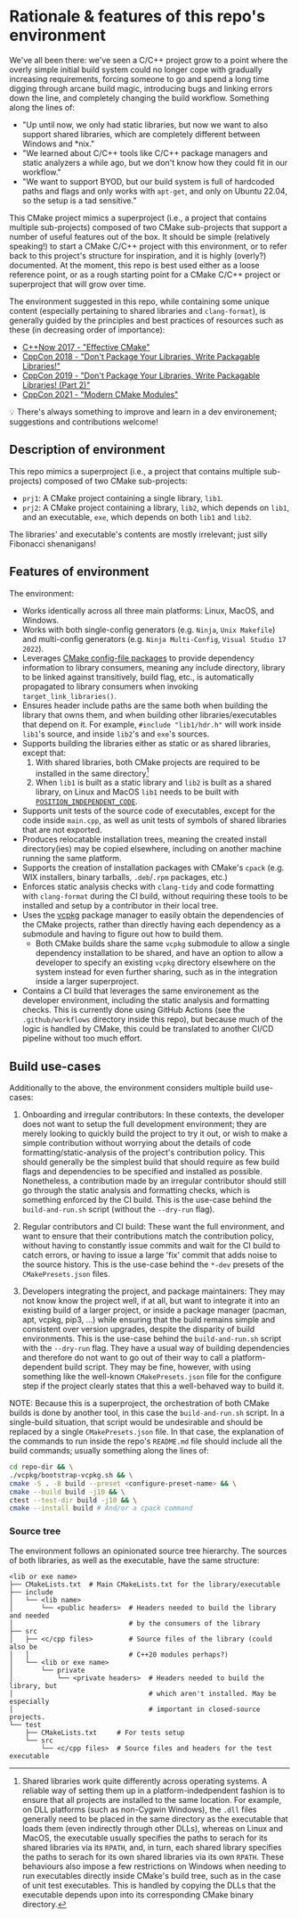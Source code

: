 # Rationale & features of this repo's environment

We've all been there: we've seen a C/C++ project grow to a point where the overly simple initial build system could no longer cope with gradually increasing requirements, forcing someone to go and spend a long time digging through arcane build magic, introducing bugs and linking errors down the line, and completely changing the build workflow. Something along the lines of:

- "Up until now, we only had static libraries, but now we want to also support shared libraries, which are completely different between Windows and *nix."
- "We learned about C/C++ tools like C/C++ package managers and static analyzers a while ago, but we don't know how they could fit in our workflow."
- "We want to support BYOD, but our build system is full of hardcoded paths and flags and only works with `apt-get`, and only on Ubuntu 22.04, so the setup is a tad sensitive."

This CMake project mimics a superproject (i.e., a project that contains multiple sub-projects) composed of two CMake sub-projects that support a number of useful features out of the box. It should be simple (relatively speaking!) to start a CMake C/C++ project with this environment, or to refer back to this project's structure for inspiration, and it is highly (overly?) documented. At the moment, this repo is best used either as a loose reference point, or as a rough starting point for a CMake C/C++ project or superproject that will grow over time.

The environment suggested in this repo, while containing some unique content (especially pertaining to shared libraries and `clang-format`), is generally guided by the principles and best practices of resources such as these (in decreasing order of importance):
- [C++Now 2017 - "Effective CMake"](https://youtu.be/bsXLMQ6WgIk)
- [CppCon 2018 - "Don't Package Your Libraries, Write Packagable Libraries!"](https://youtu.be/sBP17HQAQjk)
- [CppCon 2019 - "Don't Package Your Libraries, Write Packagable Libraries! (Part 2)"](https://youtu.be/_5weX5mx8hc)
- [CppCon 2021 - "Modern CMake Modules"](https://youtu.be/IZXNsim9TWI)

💡 There's always something to improve and learn in a dev environement; suggestions and contributions welcome!

## Description of environment

This repo mimics a superproject (i.e., a project that contains multiple sub-projects) composed of two CMake sub-projects:

- `prj1`: A CMake project containing a single library, `lib1`.
- `prj2`: A CMake project containing a library, `lib2`, which depends on `lib1`, and an executable, `exe`, which depends on both `lib1` and `lib2`.

The libraries' and executable's contents are mostly irrelevant; just silly Fibonacci shenanigans!

## Features of environment

The environment:
- Works identically across all three main platforms: Linux, MacOS, and Windows.
- Works with both single-config generators (e.g. `Ninja`, `Unix Makefile`) and multi-config generators (e.g. `Ninja Multi-Config`, `Visual Studio 17 2022`).
- Leverages [CMake config-file packages](https://cmake.org/cmake/help/latest/manual/cmake-packages.7.html#config-file-packages) to provide dependency information to library consumers, meaning any include directory, library to be linked against transitively, build flag, etc., is automatically propagated to library consumers when invoking `target_link_libraries()`.
- Ensures header include paths are the same both when building the library that owns them, and when building other libraries/executables that depend on it. For example, `#include "lib1/hdr.h"` will work inside `lib1`'s source, and inside `lib2`'s and `exe`'s sources.
- Supports building the libraries either as static or as shared libraries, except that:
    1. With shared libraries, both CMake projects are required to be installed in the same directory[^shared-libs-install]
	2. When `lib1` is built as a static library and `lib2` is built as a shared library, on Linux and MacOS `lib1` needs to be built with [`POSITION_INDEPENDENT_CODE`](https://cmake.org/cmake/help/latest/prop_tgt/POSITION_INDEPENDENT_CODE.html).
- Supports unit tests of the source code of executables, except for the code inside `main.cpp`, as well as unit tests of symbols of shared libraries that are not exported.
- Produces relocatable installation trees, meaning the created install directory(ies) may be copied elsewhere, including on another machine running the same platform.
- Supports the creation of installation packages with CMake's `cpack` (e.g. WIX installers, binary tarballs, `.deb`/`.rpm` packages, etc.)
- Enforces static analysis checks with `clang-tidy` and code formatting with `clang-format` during the CI build, without requiring these tools to be installed and setup by a contributor in their local tree.
- Uses the [vcpkg](https://vcpkg.io/en/) package manager to easily obtain the dependencies of the CMake projects, rather than directly having each dependency as a submodule and having to figure out how to build them.
	- Both CMake builds share the same `vcpkg` submodule to allow a single dependency installation to be shared, and have an option to allow a developer to specify an existing `vcpkg` directory elsewhere on the system instead for even further sharing, such as in the integration inside a larger superproject.
- Contains a CI build that leverages the same environement as the developer environment, including the static analysis and formatting checks. This is currently done using GitHub Actions (see the `.github/workflows` directory inside this repo), but because much of the logic is handled by CMake, this could be translated to another CI/CD pipeline without too much effort.

[^shared-libs-install]: Shared libraries work quite differently across operating systems. A reliable way of setting them up in a platform-indedpendent fashion is to ensure that all projects are installed to the same location.
  For example, on DLL platforms (such as non-Cygwin Windows), the `.dll` files generally need to be placed in the same directory as the executable that loads them (even indirectly through other DLLs), whereas on Linux and MacOS, the executable usually specifies the paths to serach for its shared libraries via its `RPATH`, and, in turn, each shared library specifies the paths to serach for its own shared libraries via its own `RPATH`.
  These behaviours also impose a few restrictions on Windows when needing to run executables directly inside CMake's build tree, such as in the case of unit test executables. This is handled by copying the DLLs that the executable depends upon into its corresponding CMake binary directory.

## Build use-cases

Additionally to the above, the environment considers multiple build use-cases:

1. Onboarding and irregular contributors: In these contexts, the developer does not want to setup the full development environment; they are merely looking to quickly build the project to try it out, or wish to make a simple contribution without worrying about the details of code formatting/static-analysis of the project's contribution policy. This should generally be the simplest build that should require as few build flags and dependencies to be specified and installed as possible. Nonetheless, a contribution made by an irregular contributor should still go through the static analysis and formatting checks, which is something enforced by the CI build. This is the use-case behind the `build-and-run.sh` script (without the `--dry-run` flag).

2. Regular contributors and CI build: These want the full environment, and want to ensure that their contributions match the contribution policy, without having to constantly issue commits and wait for the CI build to catch errors, or having to issue a large 'fix' commit that adds noise to the source history. This is the use-case behind the `*-dev` presets of the `CMakePresets.json` files.

3. Developers integrating the project, and package maintainers: They may not know know the project well, if at all, but want to integrate it into an existing build of a larger project, or inside a package manager (pacman, apt, vcpkg, pip3, ...) while ensuring that the build remains simple and consistent over version upgrades, despite the disparity of build environments. This is the use-case behind the `build-and-run.sh` script with the `--dry-run` flag. They have a usual way of building dependencies and therefore do not want to go out of their way to call a platform-dependent build script. They may be fine, however, with using something like the well-known `CMakePresets.json` file for the configure step if the project clearly states that this a well-behaved way to build it.

NOTE: Because this is a superproject, the orchestration of both CMake builds is done by another tool, in this case the `build-and-run.sh` script. In a single-build situation, that script would be undesirable and should be replaced by a single `CMakePresets.json` file. In that case, the explanation of the commands to run inside the repo's `README.md` file should include all the build commands; usually something along the lines of:

```bash
cd repo-dir && \
./vcpkg/bootstrap-vcpkg.sh && \
cmake -S . -B build --preset <configure-preset-name> && \
cmake --build build -j10 && \
ctest --test-dir build -j10 && \
cmake --install build # And/or a cpack command
```

### Source tree

The environment follows an opinionated source tree hierarchy. The sources of both libraries, as well as the executable, have the same structure:

```
<lib or exe name>
├── CMakeLists.txt  # Main CMakeLists.txt for the library/executable
├── include
│   └── <lib name>
│       └── <public headers>  # Headers needed to build the library and needed
│                             # by the consumers of the library
├── src
│   ├── <c/cpp files>         # Source files of the library (could also be
│   │                         # C++20 modules perhaps?)
│   └── <lib or exe name>
│       └── private
│           └── <private headers>  # Headers needed to build the library, but
│                                  # which aren't installed. May be especially
│                                  # important in closed-source projects.
└── test
    ├── CMakeLists.txt     # For tests setup
    └── src
        └── <c/cpp files>  # Source files and headers for the test executable
```
